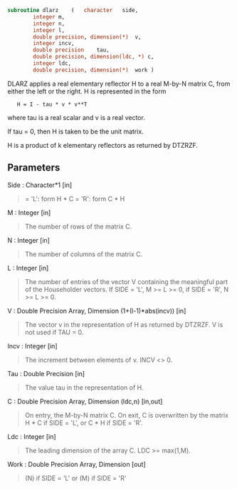 ```fortran
subroutine dlarz	(	character	side,
		integer	m,
		integer	n,
		integer	l,
		double precision, dimension(*)	v,
		integer	incv,
		double precision	tau,
		double precision, dimension(ldc, *)	c,
		integer	ldc,
		double precision, dimension(*)	work )
```

 DLARZ applies a real elementary reflector H to a real M-by-N
 matrix C, from either the left or the right. H is represented in the
 form

       H = I - tau * v * v**T

 where tau is a real scalar and v is a real vector.

 If tau = 0, then H is taken to be the unit matrix.


 H is a product of k elementary reflectors as returned by DTZRZF.

## Parameters
Side : Character*1 [in]
> = 'L': form  H * C
> = 'R': form  C * H

M : Integer [in]
> The number of rows of the matrix C.

N : Integer [in]
> The number of columns of the matrix C.

L : Integer [in]
> The number of entries of the vector V containing
> the meaningful part of the Householder vectors.
> If SIDE = 'L', M >= L >= 0, if SIDE = 'R', N >= L >= 0.

V : Double Precision Array, Dimension (1+(l-1)*abs(incv)) [in]
> The vector v in the representation of H as returned by
> DTZRZF. V is not used if TAU = 0.

Incv : Integer [in]
> The increment between elements of v. INCV <> 0.

Tau : Double Precision [in]
> The value tau in the representation of H.

C : Double Precision Array, Dimension (ldc,n) [in,out]
> On entry, the M-by-N matrix C.
> On exit, C is overwritten by the matrix H * C if SIDE = 'L',
> or C * H if SIDE = 'R'.

Ldc : Integer [in]
> The leading dimension of the array C. LDC >= max(1,M).

Work : Double Precision Array, Dimension [out]
> (N) if SIDE = 'L'
> or (M) if SIDE = 'R'

